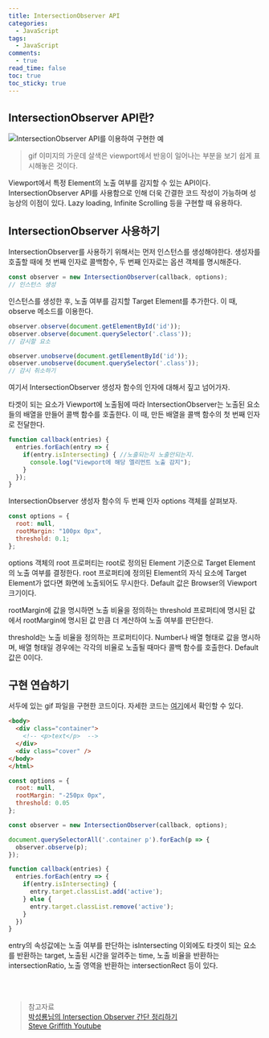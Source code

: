 ```yaml
---
title: IntersectionObserver API
categories:
  - JavaScript
tags:
  - JavaScript
comments:
  - true
read_time: false
toc: true
toc_sticky: true
---
```




## IntersectionObserver API란?

![IntersectionObserver API를 이용하여 구현한 예](/assets/js/vanilla/IntersectionObserver.gif)

>gif 이미지의 가운데 살색은 viewport에서 반응이 일어나는 부분을 보기 쉽게 표시해놓은 것이다.


 Viewport에서 특정 Element의 노출 여부를 감지할 수 있는 API이다. IntersectionObserver API를 사용함으로 인해 더욱 간결한 코드 작성이 가능하며 성능상의 이점이 있다. Lazy loading, Infinite Scrolling 등을 구현할 때 유용하다.



## IntersectionObserver 사용하기

IntersectionObserver를 사용하기 위해서는 먼저 인스턴스를 생성해야한다. 생성자를 호출할 때에 첫 번째 인자로 콜백함수, 두 번째 인자로는 옵션 객체를 명시해준다.

```js
const observer = new IntersectionObserver(callback, options);
// 인스턴스 생성
```

인스턴스를 생성한 후, 노출 여부를 감지할 Target Element를 추가한다. 이 때, observe 메소드를 이용한다.

```js
observer.observe(document.getElementById('id'));
observer.observe(document.querySelector('.class'));
// 감시할 요소

observer.unobserve(document.getElementById('id'));
observer.unobserve(document.querySelector('.class'));
// 감시 취소하기
```

여기서 IntersectionObserver 생성자 함수의 인자에 대해서 짚고 넘어가자.

타겟이 되는 요소가 Viewport에 노출됨에 따라 IntersectionObserver는 노출된 요소들의 배열을 만들어 콜백 함수를 호출한다. 이 때, 만든 배열을 콜백 함수의 첫 번째 인자로 전달한다.


```js
function callback(entries) {
  entries.forEach(entry => {
    if(entry.isIntersecting) { //노출되는지 노출안되는지.
      console.log("Viewport에 해당 엘리먼트 노출 감지");
    }
  });
}
```

IntersectionObserver 생성자 함수의 두 번째 인자 options 객체를 살펴보자. 

```js
const options = {
  root: null,
  rootMargin: "100px 0px",
  threshold: 0.1;
};
```

options 객체의 root 프로퍼티는 root로 정의된 Element 기준으로 Target Element의 노출 여부를 결정한다. root 프로퍼티에 정의된 Element의 자식 요소에 Target Element가 없다면 화면에 노출되어도 무시한다. Default 값은 Browser의 Viewport 크기이다.

rootMargin에 값을 명시하면 노출 비율을 정의하는 threshold 프로퍼티에 명시된 값에서 rootMargin에 명시된 값 만큼 더 계산하여 노출 여부를 판단한다.

threshold는 노출 비율을 정의하는 프로퍼티이다. Number나 배열 형태로 값을 명시하며, 배열 형태일 경우에는 각각의 비율로 노출될 때마다 콜백 함수를 호출한다. Default값은 0이다.



## 구현 연습하기

서두에 있는 gif 파일을 구현한 코드이다. 자세한 코드는 [여기](https://github.com/eotkd4791/JavaScript/tree/master/Vanilla_JS/Intersection_Observer)에서 확인할 수 있다.

```html
<body>
  <div class="container">
    <!-- <p>text</p>  -->
  </div>
  <div class="cover" />
</body>
</html>
```

```js
const options = {
  root: null,
  rootMargin: "-250px 0px",
  threshold: 0.05
};

const observer = new IntersectionObserver(callback, options);

document.querySelectorAll('.container p').forEach(p => {
  observer.observe(p);
});

function callback(entries) {
  entries.forEach(entry => {
    if(entry.isIntersecting) {
      entry.target.classList.add('active');
    } else {
      entry.target.classList.remove('active');
    }
  })
}
```

entry의 속성값에는 노출 여부를 판단하는 isIntersecting 이외에도 타겟이 되는 요소를 반환하는 target, 노출된 시간을 알려주는 time, 노출 비율을 반환하는 intersectionRatio, 노출 영역을 반환하는 intersectionRect 등이 있다.



<br><br>
>참고자료<br>
>[박성룡님의 Intersection Observer 간단 정리하기](https://medium.com/@pks2974/intersection-observer-%EA%B0%84%EB%8B%A8-%EC%A0%95%EB%A6%AC%ED%95%98%EA%B8%B0-fc24789799a3)<br>
>[Steve Griffith Youtube](https://www.youtube.com/watch?v=gQ8WggeHoJU)